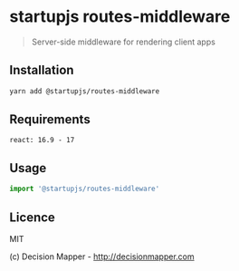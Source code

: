 # startupjs routes-middleware
> Server-side middleware for rendering client apps

## Installation

```sh
yarn add @startupjs/routes-middleware
```

## Requirements

```
react: 16.9 - 17
```

## Usage

```js
import '@startupjs/routes-middleware'
```

## Licence

MIT

(c) Decision Mapper - http://decisionmapper.com

